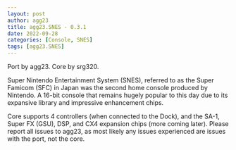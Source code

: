 ```yaml
---
layout: post
author: agg23
title: agg23.SNES - 0.3.1
date: 2022-09-28
categories: [Console, SNES]
tags: [agg23.SNES]
---
```

Port by agg23. Core by srg320.

Super Nintendo Entertainment System (SNES), referred to as the Super Famicom (SFC) in Japan was the second home console produced by Nintendo. A 16-bit console that remains hugely popular to this day due to its expansive library and impressive enhancement chips.

Core supports 4 controllers (when connected to the Dock), and the SA-1, Super FX (GSU), DSP, and CX4 expansion chips (more coming later). Please report all issues to agg23, as most likely any issues experienced are issues with the port, not the core.
